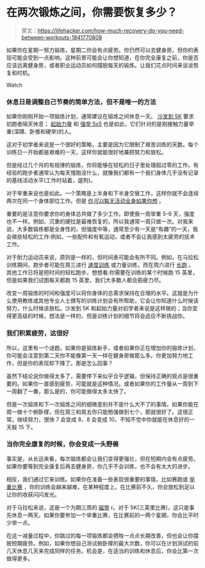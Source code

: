 # 在两次锻炼之间，你需要恢复多少？

> 原文：<https://lifehacker.com/how-much-recovery-do-you-need-between-workouts-1841770808>

如果你在星期一努力锻炼，星期二你会有点疲劳。你仍然可以去健身房，但你的表现可能会受到一点影响。这种前景可能会让你想知道，在你完全康复之前，你是否应该远离健身房，或者职业运动员如何摆脱每天的锻炼。让我们花点时间来谈谈恢复和时机。

Watch

### 休息日是调整自己节奏的简单方法，但不是唯一的方法

如果你刚刚开始一项锻炼计划，通常建议在锻炼之间休息一天。 [沙发到 5K](https://www.nhs.uk/live-well/exercise/couch-to-5k-week-by-week/) 要求初跑者隔天休息； [起始力量](https://startingstrength.com/get-started/programs) 和 [强举 5x5](https://stronglifts.com/5x5/) 也是如此，它们针对的是刚接触力量举重(深蹲、卧推和硬举)的人。

这对于初学者来说是一个很好的策略，主要是因为它限制了艰苦训练的天数。每个训练日一开始都是艰难的一天，这样你就能很好地兼顾努力和放松。

但是经过几个月的有规律的锻炼，你将能够在轻松的日子里处理超过零的工作。有经验的跑步者通常认为每天慢跑没什么，就像我们都有一个我们身体几乎没有记录的基线活动水平(工作时站着，遛狗)。

对于举重来说也是如此。一个策略是上半身和下半身交替工作，这样你就不会连续两次在同一个身体部位工作。但是 [你*可以*每天活动全身如果你想](https://lifehacker.com/do-you-really-need-a-rest-day-after-exercise-1792349953) 。

重要的是注意你要求你的身体总共做了多少工作。即使我一周举重 5-6 天，强度也不一样。例如，沉重的硬拉是最难恢复的，所以我通常一周只做一次。对我来说，大多数锻炼都是全身性的，但强度中等，通常至少有一天是“有趣”的一天，我会做些轻松的工作:例如，一些配件和有氧运动，或者不会让我感到太疲劳的技术工作。

对于耐力运动员来说，原则是一样的，但时间表可能会有所不同。例如，在马拉松训练期间，跑步者可能在周三进行 [速度训练](https://vitals.lifehacker.com/how-to-add-speedwork-to-your-running-to-get-stronger-a-1695337461) 或力量训练，而在周六进行 [长跑](https://vitals.lifehacker.com/how-to-add-a-long-run-to-your-running-routine-1834309307) 。其他工作日将是短时间的轻松跑步。想想看:你需要在训练的某个时候跑 15 英里，但是如果我们试图每天都跑 15 英里，我们大多数人都会筋疲力尽。

改变一周锻炼的时间和强度可以将你身体的总需求保持在合理的水平。这就是为什么使用教练或其他专业人士撰写的训练计划会有所帮助，它会让你知道什么时候该努力，什么时候该放松。沙发到 5K 和起始力量对初学者来说是这样做的；当你变得更高级的时候，想法是一样的，但是训练计划的细节将会适应不断挑战你。

### 我们积累疲劳，这很好

所以，这里有一个谜题。如果你是锻炼新手，或者如果你正在增加你的锻炼计划，你可能会注意到第二天你不能像第一天一样在健身房做那么多。你更加努力地工作，但是你的表现却下降了。那是怎么回事？

虽然下结论说你做得太多了，需要停下来似乎合乎逻辑，但保持正确的观点是很重要的。如果你一直感到疲劳，可能就是这种情况。或者如果你的工作量从一周到下一周翻了一番，那么是的，你可能做得太多太快了。

但是一次锻炼和下一次锻炼之间的细微差别并不是什么大不了的事情。如果你能在周一做十个俯卧撑，但在周三和周五你只能勉强做到七个，那就很好了。这很正常。继续努力，很快 7 会变成 8，8 会变成 10，不知不觉中你就能在休息好的一天敲 15 下。

### 当你完全康复的时候，你会变成一头野兽

事实是，从长远来看，每次锻炼都会让我们变得更强壮，但在短期内会有点疲劳。如果你要等到完全康复后再去健身房，你几乎不会训练，也不会有太大的进步。

相反，我们通过它来训练。如果你在准备一些表现很重要的事情，比如赛跑或 [举重比赛](https://vitals.lifehacker.com/the-best-advice-i-learned-from-my-first-powerlifting-me-1840067277) ，你的训练会越来越难，在某种程度上。在比赛前不久，你会放松到足以让你的收获闪闪发光。

对于马拉松来说，这是一个为期三周的 [磁带](https://vitals.lifehacker.com/how-to-prepare-for-a-big-race-without-losing-your-mind-1835095123) r。对于 5K(三英里比赛)，这只是事先休息一两天。如果你要参加一个举重比赛，在比赛前的一两个星期，你会比平时少举一点。

在这一减量过程中，你跳过的每一项锻炼都会牺牲一点点长期改善，但也会让你摆脱短期疲劳。例如，如果你想自己测试俯卧撑的最大次数，你可以在计划测试的前几天休息几天来完成同样的任务。机会是，在适当的训练和休息后，你会比第一次做得更多。